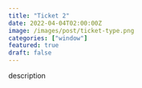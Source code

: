 ```yaml
---
title: "Ticket 2"
date: 2022-04-04T02:00:00Z
image: /images/post/ticket-type.png
categories: ["window"]
featured: true
draft: false
---
```


description

